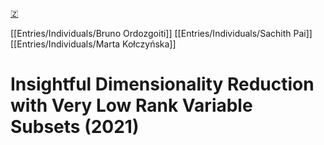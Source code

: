 [🇿](zotero://select/library/items/7JJLB2C5)

[[Entries/Individuals/Bruno Ordozgoiti]] [[Entries/Individuals/Sachith Pai]] [[Entries/Individuals/Marta Kołczyńska]] 
# Insightful Dimensionality Reduction with Very Low Rank Variable Subsets (2021)

